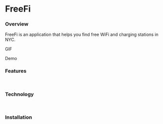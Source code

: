 # FreeFi

### Overview

FreeFi is an application that helps you find free WiFi and charging stations in NYC.

GIF

Demo
<br/>

### Features

<br/>

### Technology

<br/>

### Installation

<br/>
